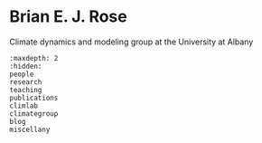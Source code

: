 # Brian E. J. Rose

Climate dynamics and modeling group at the University at Albany



```{toctree}
:maxdepth: 2
:hidden:
people
research
teaching
publications
climlab
climategroup
blog
miscellany
```
